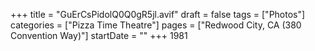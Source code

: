+++
title = "GuErCsPidolQ0Q0gR5jl.avif"
draft = false
tags = ["Photos"]
categories = ["Pizza Time Theatre"]
pages = ["Redwood City, CA (380 Convention Way)"]
startDate = ""
+++
1981
